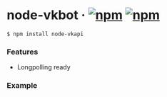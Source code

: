 # node-vkbot &middot; [![npm](https://img.shields.io/npm/v/node-vkbot.svg)]() [![npm](https://img.shields.io/npm/dt/node-vkbot.svg)]()

    $ npm install node-vkapi
    
### Features

* Longpolling ready

### Example

